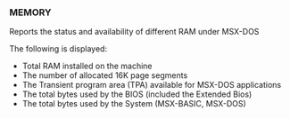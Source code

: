 ### MEMORY

Reports the status and availability of different RAM under MSX-DOS

The following is displayed:

* Total RAM installed on the machine
* The number of allocated 16K page segments
* The Transient program area (TPA) available for MSX-DOS applications
* The total bytes used by the BIOS (included the Extended Bios)
* The total bytes used by the System (MSX-BASIC, MSX-DOS)
